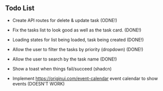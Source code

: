 ## Todo List

- Create API routes for delete & update task (ODNE!)
- Fix the tasks list to look good as well as the task card. (DONE!)
- Loading states for list being loaded, task being created (DONE!)
- Allow the user to filter the tasks by priority (dropdown) (DONE!)
- Allow the user to search by the task name (DONE!)

- Show a toast when things fail/succeed (shadcn)

- Implement https://originui.com/event-calendar event calendar to show events (DOESN'T WORK)
